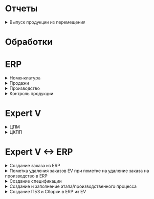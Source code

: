 
# Отчеты
<details>
  <summary>Выпуск продукции из перемещения</summary>
  
[Описание](Отчеты/Выпуск%20продукции%20из%20перемещения.md)
  
</details>

# Обработки
# ERP
<details>
  <summary>Номенклатура</summary>

  [Разбитие номенклатуры на составляющие](ERP/Расширения/ГенерацияНоменклатуры/ОбщиеМодули/ПолучитьДанныеИзНоменклатуры.md)    

</details>
<details>  
  <summary>Продажи</summary>

  <details>
  <summary>Заказы клиентов</summary>
    
[Проверка стоимости позиций заказа клиента при печати спецификации](ERP/Расширения/ВсёВОдном/ЗаказКлиента.ФормаДокумента.md#функция-проверкацены)   
[Приведение к Цене за км](ERP/Расширения/ВсёВОдном/ЗаказКлиента.ФормаДокумента.md#процедура-всеводномзапретпесчетаценприизменениипослеэлемент)  
</details>
</details>
<details>  
  <summary>Производство</summary>

  <details>
  <summary>Заказы на производство</summary>
    
[Добавление IDZak в заказ клиента](ERP/Расширения/ВсёВОдном/ЗаказНаПроизводство.МодульОбъект.md)  
</details>
<details>
  <summary>Паспорта КПП</summary>
    
[Создание контроля веса](ERP/Расширения/СертификатыНаКабель)  
</details>
<details>
  <summary>Контроль веса КПП</summary>
</details>
</details>

<details>
  <summary>Контроль продукции</summary>

  <details>
  <summary>Контроль продукции</summary>
    
  [Нахождение по IDZak длинны намотки в КП](ERP/Расширения/КонтрольПродукции/КП.МодульОбъекта.md)
  
</details>
</details>

# Expert V
<details>
  <summary>ЦПМ</summary>

  ## ШиныЦПМ
  
  ## НомерКристализатора

  ## ЦПМ Фильера

  ## Номенклатура оборудований ЦПМ
  
  ## Номенклатура оборудований ЦПМ

  ## Признак сырья
  <details>
  <summary> ЦПМ документ (выработка) </summary> 
   
  [Заполнение Сменного задания](EV/ЦПМДокумент.ФормаЭлемента.md)
  </details>

  ## Оптимальное размещение продукции ЦПМ
  <details>
    
  [Сгруппированные заказы склад](EV/СгруппированныеЗаказыСклад)
  
  [Сменное задание упаковки шин](EV/СменноеЗаданиеУпаковкиШин)
  </details>
    
</details>


<details>
  <summary>ЦКПП</summary>
  <details>
  <summary> Сгруппированные заказы </summary> 

 

 
  [Актуализация Сгруппированных заказов с Excel](EV/Сгруппированные%20заказы/ФормаСписка.СинхронизацияСExcel.md)
         
  </details>  

</details>
  
  
  
  </details> 

  </details> 

# Expert V <-> ERP
<details>
  <summary>Создание заказа из ERP</summary>
  
  [Отправка заказа из ERP](ERP/Расширения/ВсёВОдном/ЗаказНаПроизводство.МодульОбъект.md?plain=1#L9)
  
  [Принятие заказов в EV](EV/HTTP-сервисы/Заказы.md?plain=1#L1)
     
  [Создание документа в EV](EV/Общие%20Модули/Формирование%20рабочих%20массивов.md?plain=1#L1)

</details>

<details>
  <summary>Пометка удаления заказов EV при пометке на удаление заказа на производство в ERP</summary>
  
  [Запрос на удаление из ERP](ERP/Расширения/ВсёВОдном/ЗаказНаПроизводство.МодульОбъект.md?plain=1#L33)

  [Пометка на удаление в EV](EV/HTTP-сервисы/ЗаменаСтрокЗаказов.md?plain=1#L58)
  
</details>

<details>
  <summary> Создание спецификации </summary>
  
  [Создание спецификации в ERP](/ERP/Расширения/СпецификацияРасширение/Ресурсная%20спецификация/Форма%20элемента.md?plain=1#L1)
  
  [Запросы на заполнение из ERP (Факт)](ERP/Расширения/СпецификацияРасширение/Заказ%20на%20производство%20.%20Форма%20документа.md?plain=1#L22)
  
  [Запросы на заполнение из ERP (Эталон)](/ERP/Расширения/СпецификацияРасширение/Ресурсная%20спецификация/Форма%20элемента.md?plain=1#L54)
  

</details>

<details>
  <summary> Создание и заполнение этапа/производственного процесса </summary>
  
  Этап = Производственный процесс
  
  [Создание первого этапа](ERP/Расширения/СпецификацияРасширение/Ресурсная%20спецификация/Форма%20элемента.md?plain=1#L297)
  
  [Создание второго этапа](ERP/Расширения/СпецификацияРасширение/Ресурсная%20спецификация/Форма%20элемента.md?plain=1#L332)
  

</details>

<details>
  <summary> Создание ПБЗ и Сборки в ERP из EV </summary>
  

  [Создание ПБЗ и Сборки в ERP](ERP/HTTP-сервисы/Всё%20в%20одном.auto_pbz.md?plain=1#L49)
  
  [Запрос на создание ПБЗ и Сборки из EV](EV/Общие%20Модули/Ерп%20обмен.md?plain=#L11)
  

</details>
      
      




